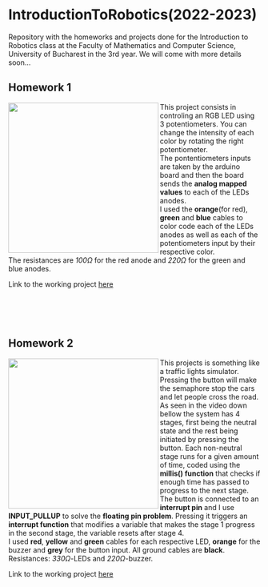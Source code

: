 # IntroductionToRobotics(2022-2023)
Repository with the homeworks and projects done for the Introduction to Robotics class at the Faculty of Mathematics and Computer Science, University of Bucharest in the 3rd year. We will come with more details soon...

## Homework 1

<img src="https://user-images.githubusercontent.com/79469458/197783519-1b1fdf31-3a36-4771-b979-5c1fbf3f4b04.jpeg" align="left" width="300" height="300">

This project consists in controling an RGB LED using 3 potentiometers. You can change the intensity of each color by rotating the right potentiometer.<br>
The pontentiometers inputs are taken by the arduino board and then the board sends the **analog mapped values** to each of the LEDs anodes.<br>
I used the **orange**(for red), **green** and **blue** cables to color code each of the LEDs anodes as well as each of the potentiometers input by their respective color.<br>
The resistances are *100Ω* for the red anode and *220Ω* for the green and blue anodes.

Link to the working project [here]( https://youtu.be/1vLgQPF1mOE )
<br><br><br><br><br>
## Homework 2

<img src="https://user-images.githubusercontent.com/79469458/198998479-7c34525d-a87d-4304-929b-87c03761122e.jpeg" align="left" width="300" height="300">

This projects is something like a traffic lights simulator. Pressing the button will make the semaphore stop the cars and let people cross the road.<br>
As seen in the video down bellow the system has 4 stages, first being the neutral state and the rest being initiated by pressing the button. Each non-neutral stage runs for a given amount of time, coded using the **millis() function** that checks if enough time has passed to progress to the next stage.<br>
The button is connected to an **interrupt pin** and I use **INPUT_PULLUP** to solve the **floating pin problem**. Pressing it triggers an **interrupt function** that modifies a variable that makes the stage 1 progress in the second stage, the variable resets after stage 4.<br>
I used **red**, **yellow** and **green** cables for each respective LED, **orange** for the buzzer and **grey** for the button input. All ground cables are **black**. Resistances: *330Ω*-LEDs and *220Ω*-buzzer.

Link to the working project [here]( https://youtu.be/Otya_aDd8WY )
